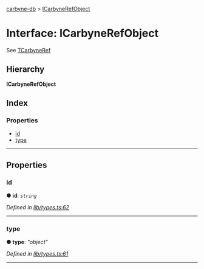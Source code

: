 [carbyne-db](../README.md) > [ICarbyneRefObject](../interfaces/icarbynerefobject.md)

# Interface: ICarbyneRefObject

See [TCarbyneRef](../#tcarbyneref)

## Hierarchy

**ICarbyneRefObject**

## Index

### Properties

* [id](icarbynerefobject.md#id)
* [type](icarbynerefobject.md#type)

---

## Properties

<a id="id"></a>

###  id

**● id**: *`string`*

*Defined in [lib/types.ts:62](https://github.com/allotropelabs/carbyne/blob/8ef9061/lib/types.ts#L62)*

___
<a id="type"></a>

###  type

**● type**: *"object"*

*Defined in [lib/types.ts:61](https://github.com/allotropelabs/carbyne/blob/8ef9061/lib/types.ts#L61)*

___

